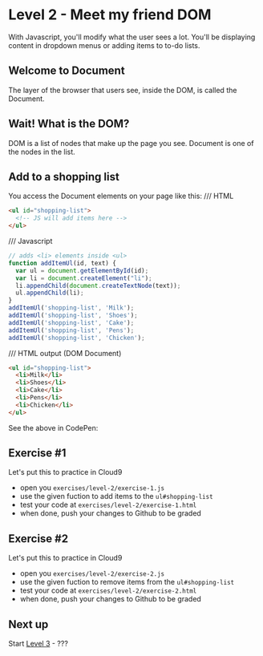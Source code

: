 # Level 2 - Meet my friend DOM

With Javascript, you'll modify what the user sees a lot. You'll be displaying content in dropdown menus or adding items to to-do lists.

## Welcome to Document
The layer of the browser that users see, inside the DOM, is called the Document.

## Wait! What is the DOM?
DOM is a list of nodes that make up the page you see. Document is one of the nodes in the list.

## Add to a shopping list
You access the Document elements on your page like this:
/// HTML
```html
<ul id="shopping-list">
  <!-- JS will add items here -->
</ul>
```
/// Javascript
```js
// adds <li> elements inside <ul>
function addItemUl(id, text) {
  var ul = document.getElementById(id);
  var li = document.createElement("li");
  li.appendChild(document.createTextNode(text));
  ul.appendChild(li);
}
addItemUl('shopping-list', 'Milk');
addItemUl('shopping-list', 'Shoes');
addItemUl('shopping-list', 'Cake');
addItemUl('shopping-list', 'Pens');
addItemUl('shopping-list', 'Chicken');
```
/// HTML output (DOM Document)
```html
<ul id="shopping-list">
  <li>Milk</li>
  <li>Shoes</li>
  <li>Cake</li>
  <li>Pens</li>
  <li>Chicken</li>
</ul>
```
See the above in CodePen:


## Exercise #1
Let's put this to practice in Cloud9
- open you `exercises/level-2/exercise-1.js`
- use the given fuction to add items to the `ul#shopping-list`
- test your code at `exercises/level-2/exercise-1.html`
- when done, push your changes to Github to be graded

## Exercise #2
Let's put this to practice in Cloud9
- open you `exercises/level-2/exercise-2.js`
- use the given fuction to remove items from the `ul#shopping-list`
- test your code at `exercises/level-2/exercise-2.html`
- when done, push your changes to Github to be graded

## Next up
Start [Level 3](level-3.md) - ???
